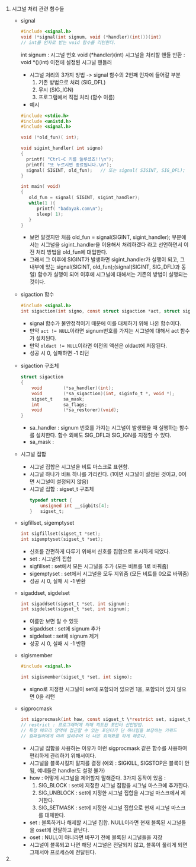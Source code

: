 1. 시그널 처리 관련 함수들
	* signal
	  ```C
	  #include <signal.h>
	  void (*signal(int signum, void (*handler)(int)))(int)
	  // int를 인자로 받는 void 함수를 리턴한다.
	  ```
	  int signum : 시그널 번호
	  void (\*handler)(int) 시그널을 처리할 핸들
	  반환 : void \*()(int) 이전에 설정된 시그널 핸들러
		* 시그널 처리의 3가지 방법 -> signal 함수의 2번째 인자에 들어갈 부분
			1. 기존 방법으로 처리 (SIG_DFL)
			2. 무시 (SIG_IGN)
			3. 프로그램에서 직접 처리 (함수 이름)
		* 예시
	  ```C
	  #include <stdio.h>
	  #include <unistd.h>
	  #include <signal.h>
	  
	  void (*old_fun)( int);
	  
	  void sigint_handler( int signo)
	  {
   	  	printf( "Ctrl-C 키를 눌루셨죠!!\n");
   	  	printf( "또 누르시면 종료됩니다.\n");
   	  	signal( SIGINT, old_fun);   // 또는 signal( SIGINT, SIG_DFL);
	  }
	  
	  int main( void)
	  {
	     old_fun = signal( SIGINT, sigint_handler);
	     while(1 ){
	        printf( "badayak.com\n");
	        sleep( 1);
	     }
	  }
	  ```
	  	* 보면 알겠지만 처음 old_fun = signal(SIGINT, sigint_handler); 부분에서는 시그널을 sigint_handler을 이용해서 처리하겠다 라고 선언하면서 이전 처리 방법을 old_fun에 대입한다.
	  	* 그래서 그 이후에 SIGINT가 발생하면 sigint_handler가 실행이 되고, 그 내부에 있는 signal(SIGINT, old_fun);(signal(SIGINT, SIG_DFL)과 동일) 함수가 실행이 되어 이후에 시그널에 대해서는 기존의 방법이 실행되는 것이다.
	* sigaction 함수
		```C
		#include <signal.h>
		int	sigaction(int signo, const struct sigaction *act, struct sigaction *oact);
		```
		* signal 함수가 불안정적이기 때문에 이를 대체하기 위해 나온 함수이다.
		* 만약 ```act != NULL```이라면 signum번호를 가지는 시그널에 대해서 act 함수가 설치된다.
		* 만약 ```oldact != NULL```이라면 이전의 액션은 oldact에 저장된다.
		* 성공 시 0, 실패하면 -1 리턴
	* sigaction 구조체
		```C
		struct sigaction
		{
			void		(*sa_handler)(int);
			void		(*sa_sigaction)(int, siginfo_t *, void *);
			sigset_t	sa_mask;
			int			sa_flags;
			void		(*sa_restorer)(void);
		}
		```
		* sa_handler : signum 번호를 가지는 시그널이 발생했을 때 실행하는 함수를 설치한다. 함수 외에도 SIG_DFL과 SIG_IGN를 지정할 수 있다.
		* sa_mask : 
		
	* 시그널 집합
		* 시그널 집합은 시그널을 비트 마스크로 표현함.
		* 시그널 하나가 비트 하나를 가리킨다. (1이면 시그널이 설정된 것이고, 0이면 시그널이 설정되지 않음)
		* 시그널 집합 : sigset_t 구조체
			```C
			typedef struct {
				unsigned int __sigbits[4];
			}	sigset_t;
			```
	* sigfillset, sigemptyset
		```C
		int sigfillset(sigset_t *set);
		int sigemptyset(sigset_t *set);
		```
		* 신호를 간편하게 다루기 위해서 신호를 집합으로 표시하게 되었다.
		* set : 시그널의 집합
		* sigfillset : set에서 모든 시그널을 추가 (모든 비트를 1로 바꿔줌)
		* sigemptyset : set에서 시그널을 모두 지워줌 (모든 비트를 0으로 바꿔줌)
		* 성공 시 0, 실패 시 -1 반환
	* sigaddset, sigdelset
		```C
		int sigaddset(sigset_t *set, int signum);
		int sigdelset(sigset_t *set, int signum);
		```
		* 이름만 보면 알 수 있듯
		* sigaddset : set에 signum 추가
		* sigdelset : set에 signum 제거
		* 성공 시 0, 실패 시 -1 반환
	* sigismember
		```C
		#include <signal.h>
		
		int	sigismember(sigset_t *set, int signo);
		```
		* signo로 지정한 시그널이 set에 포함되어 있으면 1을, 포함되어 있지 않으면 0을 리턴
	* sigprocmask
		```C
		int sigprocmask(int how, const sigset_t \*restrict set, sigset_t \*restrict oset);
		// restrict : 프로그래머에 의해 의도된 포인터 선언방법.
		// 특정 메모리 영역에 접근할 수 있는 포인터가 단 하나임을 보장하는 키워드
		// 컴파일러에게 미리 알려주어 더 나은 최적화를 하게 해준다.
		```
		* 시그널 집합을 사용하는 이유가 이런 sigprocmask 같은 함수를 사용하여 편리하게 관리하기 위해서이다.
		* 시그널을 블록시킬지 말지를 결정 (예외 : SIGKILL, SIGSTOP은 블록이 안됨, 얘네들은 handler도 설정 불가)
		* how : 어떻게 시그널을 제어할지 말해준다. 3가지 동작이 있음 : 
			1. SIG_BLOCK : set에 지정한 시그널 집합을 시그널 마스크에 추가한다.
			2. SIG_UNBLOCK : set에 지정한 시그널 집합을 시그널 마스크에서 제거한다.
			3. SIG_SETMASK : set에 지정한 시그널 집합으로 현재 시그널 마스크를 대체한다.
		* set : 블록하거나 해제할 시그널 집합. NULL이라면 현재 블록된 시그널들을 oset에 전달하고 끝난다.
		* oset : NULL이 아니라면 바꾸기 전에 블록된 시그널들을 저장
		* 시그널이 블록되고 나면 해당 시그널은 전달되지 않고, 블록이 풀리게 되면 그제서야 프로세스에 전달된다.
3. 
